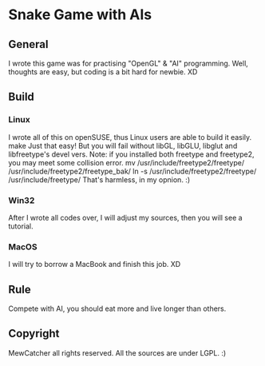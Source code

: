 Snake Game with AIs
===================

General
-------------------
  I wrote this game was for practising "OpenGL" & "AI" programming.
  Well, thoughts are easy, but coding is a bit hard for newbie. XD

Build
-------------------
### Linux
  I wrote all of this on openSUSE, thus Linux users are able to build it easily.
        make
  Just that easy! But you will fail without libGL, libGLU, libglut and libfreetype's devel vers.
  Note: if you installed both freetype and freetype2, you may meet some collision error.
        mv /usr/include/freetype2/freetype/ /usr/include/freetype2/freetype_bak/
        ln -s /usr/include/freetype2/freetype/ /usr/include/freetype/
  That's harmless, in my opnion. :)

### Win32
  After I wrote all codes over, I will adjust my sources, then you will see a tutorial.

### MacOS
  I will try to borrow a MacBook and finish this job. XD

Rule
-------------------
  Compete with AI, you should eat more and live longer than others.

Copyright
-------------------
  MewCatcher all rights reserved.
  All the sources are under LGPL. :)


